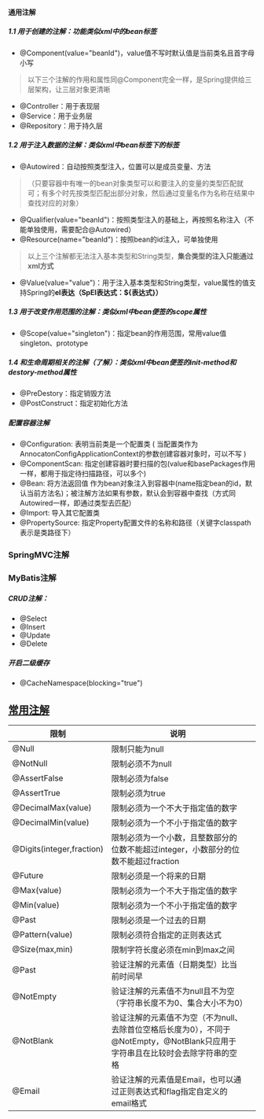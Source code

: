 #### 通用注解



##### 1.1 用于创建的注解：功能类似xml中的bean标签

+ @Component(value="beanId")，value值不写时默认值是当前类名且首字母小写

> 以下三个注解的作用和属性同@Component完全一样，是Spring提供给三层架构，让三层对象更清晰

+ @Controller：用于表现层
+ @Service：用于业务层
+ @Repository：用于持久层

##### 1.2 用于注入数据的注解：类似xml中bean标签下的标签

+ @Autowired：自动按照类型注入，位置可以是成员变量、方法

> （只要容器中有唯一的bean对象类型可以和要注入的变量的类型匹配就可；有多个时先按类型匹配出部分对象，然后通过变量名作为名称在结果中查找对应的对象）

+ @Qualifier(value="beanId")：按照类型注入的基础上，再按照名称注入（不能单独使用，需要配合@Autowired）
+ @Resource(name="beanId")：按照bean的id注入，可单独使用

> 以上三个注解都无法注入基本类型和String类型，**集合类型的注入只能通过xml方式**

+ @Value(value="value")：用于注入基本类型和String类型，value属性的值支持Spring的**el表达（SpEl表达式：${表达式}）**

##### 1.3 用于改变作用范围的注解：类似xml中bean便签的scope属性

+ @Scope(value="singleton")：指定bean的作用范围，常用value值singleton、prototype

##### 1.4 和生命周期相关的注解（了解）：类似xml中bean便签的init-method和destory-method属性

+ @PreDestory：指定销毁方法
+ @PostConstruct：指定初始化方法

##### 配置容器注解

+ @Configuration: 表明当前类是一个配置类 ( 当配置类作为AnnocatonConfigApplicationContext的参数创建容器对象时，可以不写 )
+ @ComponentScan: 指定创建容器时要扫描的包(value和basePackages作用一样，都用于指定待扫描路径，可以多个)
+ @Bean:          将方法返回值 作为bean对象注入到容器中(name指定bean的id，默认当前方法名)；被注解方法如果有参数，默认会到容器中查找（方式同Autowired一样，即通过类型去匹配）
+ @Import:  导入其它配置类
+ @PropertySource: 指定Property配置文件的名称和路径（关键字classpath表示是类路径下）

### SpringMVC注解

### MyBatis注解

##### CRUD注解：

+ @Select 
+ @Insert 
+ @Update 
+ @Delete

##### 开启二级缓存

+ @CacheNamespace(blocking="true")

  

## [常用注解](https://blog.csdn.net/qq_45139489/article/details/98946235)

| 限制                      | 说明                                                         |      |
| ------------------------- | ------------------------------------------------------------ | ---- |
| @Null                     | 限制只能为null                                               |      |
| @NotNull                  | 限制必须不为null                                             |      |
| @AssertFalse              | 限制必须为false                                              |      |
| @AssertTrue               | 限制必须为true                                               |      |
| @DecimalMax(value)        | 限制必须为一个不大于指定值的数字                             |      |
| @DecimalMin(value)        | 限制必须为一个不小于指定值的数字                             |      |
| @Digits(integer,fraction) | 限制必须为一个小数，且整数部分的位数不能超过integer，小数部分的位数不能超过fraction |      |
| @Future                   | 限制必须是一个将来的日期                                     |      |
| @Max(value)               | 限制必须为一个不大于指定值的数字                             |      |
| @Min(value)               | 限制必须为一个不小于指定值的数字                             |      |
| @Past                     | 限制必须是一个过去的日期                                     |      |
| @Pattern(value)           | 限制必须符合指定的正则表达式                                 |      |
| @Size(max,min)            | 限制字符长度必须在min到max之间                               |      |
| @Past                     | 验证注解的元素值（日期类型）比当前时间早                     |      |
| @NotEmpty                 | 验证注解的元素值不为null且不为空（字符串长度不为0、集合大小不为0） |      |
| @NotBlank                 | 验证注解的元素值不为空（不为null、去除首位空格后长度为0），不同于@NotEmpty，@NotBlank只应用于字符串且在比较时会去除字符串的空格 |      |
| @Email                    | 验证注解的元素值是Email，也可以通过正则表达式和flag指定自定义的email格式 |      |



